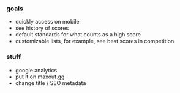 ### goals

- quickly access on mobile
- see history of scores
- default standards for what counts as a high score
- customizable lists, for example, see best scores in competition

### stuff

- google analytics
- put it on maxout.gg
- change title / SEO metadata
